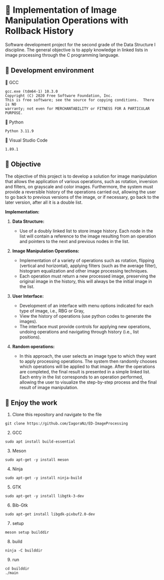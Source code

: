 # 📄 Implementation of Image Manipulation Operations with Rollback History
Software development project for the second grade of the Data Structure I discipline. The general objective is to apply knowledge in linked lists in image processing through the C programming language.

## 🔗 Development environment
🔧 GCC
```
gcc.exe (tdm64-1) 10.3.0
Copyright (C) 2020 Free Software Foundation, Inc.
This is free software; see the source for copying conditions.  There is NO
warranty; not even for MERCHANTABILITY or FITNESS FOR A PARTICULAR PURPOSE.
```
🔧 Python
```
Python 3.11.9
```

🔧 Visual Studio Code
```
1.89.1
```

## 🔗 **Objective**
The objective of this project is to develop a solution for image manipulation that allows the application of various operations, such as rotation, inversion and filters, on grayscale and color images. Furthermore, the system must provide a reversible history of the operations carried out, allowing the user to go back to previous versions of the image, or if necessary, go back to the later version, after all it is a double list.

**Implementation:**
1. **Data Structure:**
   - Use of a doubly linked list to store image history. Each node in the list will contain a reference to the image resulting from an operation and pointers to the next and previous nodes in the list.

2. **Image Manipulation Operations:**
   - Implementation of a variety of operations such as rotation, flipping (vertical and horizontal), applying filters (such as the average filter), histogram equalization and other image processing techniques.
   - Each operation must return a new processed image, preserving the original image in the history, this will always be the initial image in the list.

3. **User Interface:**
   - Development of an interface with menu options indicated for each type of image, i.e., RBG or Gray, 
   - View the history of operations (use python codes to generate the images).
   - The interface must provide controls for applying new operations, undoing operations and navigating through history (i.e., list positions).

4. **Random operations:**
   - In this approach, the user selects an image type to which they want to apply processing operations. The system then randomly chooses which operations will be applied to that image. After the operations are completed, the final result is presented in a simple linked list. Each entry in the list corresponds to an operation performed, allowing the user to visualize the step-by-step process and the final result of image manipulation.
  
## 🔗 Enjoy the work
1. Clone this repository and navigate to the file
```
git clone https://github.com/IagoraNz/ED-ImageProcessing
```
2. GCC
```
sudo apt install build-essential
```
3. Meson
```
sudo apt-get -y install meson
```
4. Ninja
```
sudo apt-get -y install ninja-build
```
5. GTK
```
sudo apt-get -y install libgtk-3-dev
```
6. Bib-Gtk
```
sudo apt-get install libgdk-pixbuf2.0-dev
```
7. setup
```
meson setup builddir
```
8. build
```
ninja -C builddir
```
9. run
```
cd builddir
./main
```
